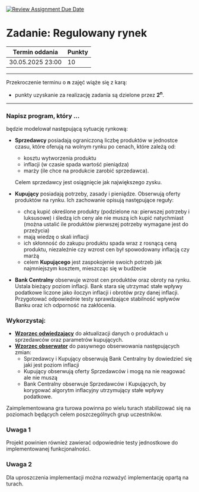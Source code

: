 [![Review Assignment Due Date](https://classroom.github.com/assets/deadline-readme-button-22041afd0340ce965d47ae6ef1cefeee28c7c493a6346c4f15d667ab976d596c.svg)](https://classroom.github.com/a/WoJXgjyK)
# Zadanie: Regulowany rynek

| Termin oddania | Punkty     |
|----------------|:-----------|
| 30.05.2025  23:00   |    10      |

--- 
Przekroczenie terminu o **n** zajęć wiąże się z karą:
- punkty uzyskanie za realizację zadania są dzielone przez **2<sup>n</sup>**.

--- 

### Napisz program, który ...
 będzie modelował następującą sytuację rynkową:

- **Sprzedawcy** posiadają ograniczoną liczbę produktów w jednostce czasu, 
	które oferują na wolnym rynku po cenach, które zależą od:
    - kosztu wytworzenia produktu
    - inflacji (w czasie spada wartość pieniądza)
    - marży (ile chce na produkcie zarobić sprzedawca).

    Celem sprzedawcy jest osiągnięcie jak największego zysku.

- **Kupujący** posiadają potrzeby, zasady i pieniądze. 
    Obserwują oferty produktów na rynku. Ich zachowanie opisują następujące reguły:
    - chcą kupić określone produkty (podzielone na: pierwszej potrzeby i luksusowe) i śledzą ich ceny ale nie muszą ich kupić natychmiast (można ustalić ile produktów pierwszej potrzeby 
    wymagane jest do przeżycia)
    - mają wiedzę o skali inflacji
    - ich skłonność do zakupu produktu spada wraz z rosnącą ceną produktu, 
	niezależnie czy wzrost cen był spowodowany inflacją czy marżą
    - celem **Kupującego** jest zaspokojenie swoich potrzeb jak najmniejszym kosztem, mieszcząc się w budżecie
    
- **Bank Centralny** obserwuje wzrost cen produktów oraz obroty na rynku.
    Ustala bieżący poziom inflacji. Bank stara się utrzymać stałe wpływy podatkowe liczone jako 
    iloczyn inflacji i obrotów przy danej inflacji. Przygotować odpowiednie testy sprawdzające stabilność wpływów Banku oraz ich odporność na zakłócenia.
    
    
### Wykorzystaj:
- [**Wzorzec odwiedzający**](https://refactoring.guru/pl/design-patterns/visitor/java/example) do aktualizacji danych o produktach u sprzedawców oraz parametrów kupujących.
- [**Wzorzec obserwator**](https://refactoring.guru/pl/design-patterns/observer/java/example) do pasywnego obserwowania następujących zmian:
    - Sprzedawcy i Kupujący obserwują Bank Centralny by dowiedzieć się jaki jest poziom inflacji
    - Kupujący obserwują oferty Sprzedawców i mogą na nie reagować ale nie muszą
	- Bank Centralny obserwuje Sprzedawców i Kupujących, by korygować algorytm inflacyjny utrzymujący 
	stałe wpływy podatkowe.
  
Zaimplementowana gra turowa powinna po wielu turach stabilizować się na poziomach będących celem poszczególnych grup uczestników.
	
### Uwaga 1
Projekt powinien również zawierać odpowiednie testy jednostkowe do implementowanej funkcjonalności.

### Uwaga 2
Dla uproszczenia implementacji można rozważyć implementację opartą na turach.
